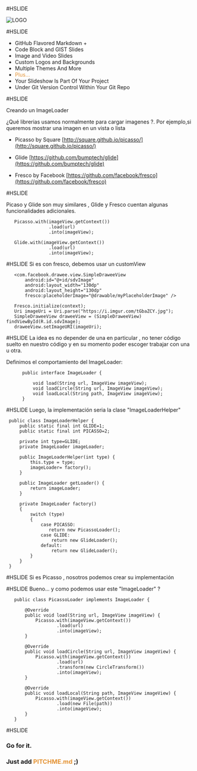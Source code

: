 #HSLIDE
<!-- .slide: data-autoslide="10000" -->

![LOGO](https://d1z75bzl1vljy2.cloudfront.net/img/gp-logo.png)

#HSLIDE

- GitHub Flavored Markdown +
- Code Block and GIST Slides
- Image and Video Slides
- Custom Logos and Backgrounds
- Multiple Themes And More
- <span style="color: #e49436">Plus...</span>
- Your Slideshow Is Part Of Your Project
- Under Git Version Control Within Your Git Repo

#HSLIDE

 Creando un ImageLoader 

¿Qué librerias usamos normalmente para cargar imagenes ?. Por ejemplo,si queremos mostrar una imagen en un vista o lista 

- Picasso by Square [http://square.github.io/picasso/](http://square.github.io/picasso/)

- Glide [https://github.com/bumptech/glide](https://github.com/bumptech/glide)

- Fresco by Facebook [https://github.com/facebook/fresco](https://github.com/facebook/fresco)

#HSLIDE

Picaso y Glide son muy similares , Glide y Fresco cuentan algunas  funcionalidades adicionales.

```
   Picasso.with(imageView.getContext())
                .load(url)
                .into(imageView);
```

```
   Glide.with(imageView.getContext())
                .load(url)
                .into(imageView);
```

#HSLIDE
Si es con fresco, debemos usar un customView
```
   <com.facebook.drawee.view.SimpleDraweeView
       android:id="@+id/sdvImage"
       android:layout_width="130dp"
       android:layout_height="130dp"
       fresco:placeholderImage="@drawable/myPlaceholderImage" />
```

```
   Fresco.initialize(context);
   Uri imageUri = Uri.parse("https://i.imgur.com/tGbaZCY.jpg");
   SimpleDraweeView draweeView = (SimpleDraweeView) findViewById(R.id.sdvImage);
   draweeView.setImageURI(imageUri);
```

#HSLIDE
La idea es no depender de una en particular , no tener código suelto en nuestro código y en su momento poder escoger trabajar con una u otra.

Definimos el comportamiento del ImageLoader:

```
      public interface ImageLoader {

          void load(String url, ImageView imageView);
          void loadCircle(String url, ImageView imageView);
          void loadLocal(String path, ImageView imageView);
      }
```

#HSLIDE
 Luego, la implementación seria la clase "ImageLoaderHelper"
 
```
 public class ImageLoaderHelper {
     public static final int GLIDE=1;
     public static final int PICASSO=2;

     private int type=GLIDE;
     private ImageLoader imageLoader;

     public ImageLoaderHelper(int type) {
         this.type = type;
         imageLoader= factory();
     }

     public ImageLoader getLoader() {
         return imageLoader;
     }

     private ImageLoader factory()
     {
         switch (type)
         {
             case PICASSO:
                return new PicassoLoader();
             case GLIDE:
                 return new GlideLoader();
             default:
                 return new GlideLoader();
         }
     }
 }
```
#HSLIDE
Si es Picasso , nosotros podemos crear su implementación 

#HSLIDE
Bueno... y como podemos usar este "ImageLoader" ?
```
   public class PicassoLoader implements ImageLoader {

       @Override
       public void load(String url, ImageView imageView) {
           Picasso.with(imageView.getContext())
                   .load(url)
                   .into(imageView);
       }

       @Override
       public void loadCircle(String url, ImageView imageView) {
           Picasso.with(imageView.getContext())
                   .load(url)
                   .transform(new CircleTransform())
                   .into(imageView);
       }

       @Override
       public void loadLocal(String path, ImageView imageView) {
           Picasso.with(imageView.getContext())
                   .load(new File(path))
                   .into(imageView);
       }
   }
```
#HSLIDE
<!-- .slide: data-autoslide="8000" -->

### Go for it.
### Just add <span style="color: #e49436; text-transform: none">PITCHME.md</span> ;)

